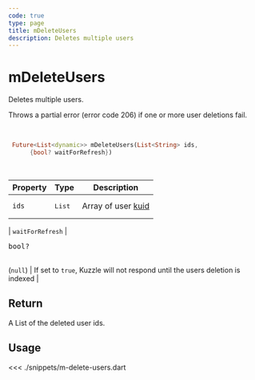 ```yaml
---
code: true
type: page
title: mDeleteUsers
description: Deletes multiple users
---
```


# mDeleteUsers

Deletes multiple users.

Throws a partial error (error code 206) if one or more user deletions fail.

<br />

```dart
 Future<List<dynamic>> mDeleteUsers(List<String> ids,
      {bool? waitForRefresh})
```

<br />

| Property | Type | Description |
|--- |--- |--- |
| `ids` | <pre>List<String></pre> | Array of user [kuid](/core/2/guides/main-concepts/authentication#kuzzle-user-identifier-kuid) |

| `waitForRefresh` | <pre>bool?</pre><br />(`null`) | If set to `true`, Kuzzle will not respond until the users deletion is indexed |

## Return

A List of the deleted user ids.

## Usage

<<< ./snippets/m-delete-users.dart
